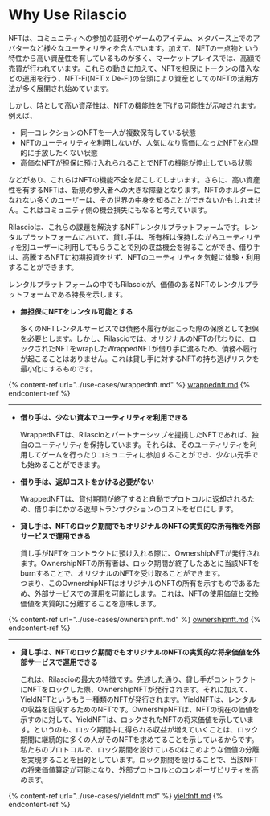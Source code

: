 # Why Use Rilascio

NFTは、コミュニティへの参加の証明やゲームのアイテム、メタバース上でのアバターなど様々なユーティリティを含んでいます。加えて、NFTの一点物という特性から高い資産性を有しているものが多く、マーケットプレイスでは、高額で売買が行われています。これらの動きに加えて、NFTを担保にトークンの借入などの運用を行う、NFT-Fi(NFT x De-Fi)の台頭により資産としてのNFTの活用方法が多く展開され始めています。



しかし、時として高い資産性は、NFTの機能性を下げる可能性が示唆されます。例えば、

* 同一コレクションのNFTを一人が複数保有している状態
* NFTのユーティリティを利用しないが、人気になり高価になったNFTを心理的に手放したくない状態
* 高価なNFTが担保に預け入れられることでNFTの機能が停止している状態

などがあり、これらはNFTの機能不全を起こしてしまいます。さらに、高い資産性を有するNFTは、新規の参入者への大きな障壁となります。NFTのホルダーになれない多くのユーザーは、その世界の中身を知ることができないかもしれません。これはコミュニティ側の機会損失にもなると考えています。



Rilascioは、これらの課題を解決するNFTレンタルプラットフォームです。レンタルプラットフォームにおいて、貸し手は、所有権は保持しながらユーティリティを別ユーザーに利用してもらうことで別の収益機会を得ることができ、借り手は、高騰するNFTに初期投資をせず、NFTのユーティリティを気軽に体験・利用することができます。



レンタルプラットフォームの中でもRilascioが、価値のあるNFTのレンタルプラットフォームである特長を示します。

*   **無担保にNFTをレンタル可能とする**

    多くのNFTレンタルサービスでは債務不履行が起こった際の保険として担保を必要とします。しかし、Rilascioでは、オリジナルのNFTの代わりに、ロックされたNFTをwrapしたWrappedNFTが借り手に渡るため、債務不履行が起こることはありません。これは貸し手に対するNFTの持ち逃げリスクを最小化にするものです。

{% content-ref url="../use-cases/wrappednft.md" %}
[wrappednft.md](../use-cases/wrappednft.md)
{% endcontent-ref %}

****

*   **借り手は、少ない資本でユーティリティを利用できる**

    WrappedNFTは、Rilascioとパートナーシップを提携したNFTであれば、独自のユーティリティを保持しています。それらは、そのユーティリティを利用してゲームを行ったりコミュニティに参加することができ、少ない元手でも始めることができます。



*   **借り手は、返却コストをかける必要がない**

    WrappedNFTは、貸付期間が終了すると自動でプロトコルに返却されるため、借り手にかかる返却トランザクションのコストをゼロにします。



*   **貸し手は、NFTのロック期間でもオリジナルのNFTの実質的な所有権を外部サービスで運用できる**

    貸し手がNFTをコントラクトに預け入れる際に、OwnershipNFTが発行されます。OwnershipNFTの所有者は、ロック期間が終了したあとに当該NFTをburnすることで、オリジナルのNFTを受け取ることができます。\
    つまり、このOwnershipNFTはオリジナルのNFTの所有を示すものであるため、外部サービスでの運用を可能にします。これは、NFTの使用価値と交換価値を実質的に分離することを意味します。

{% content-ref url="../use-cases/ownershipnft.md" %}
[ownershipnft.md](../use-cases/ownershipnft.md)
{% endcontent-ref %}

****

*   **貸し手は、NFTのロック期間でもオリジナルのNFTの実質的な将来価値を外部サービスで運用できる**

    これは、Rilascioの最大の特徴です。先述した通り、貸し手がコントラクトにNFTをロックした際、OwnershipNFTが発行されます。それに加えて、YieldNFTというもう一種類のNFTが発行されます。YieldNFTは、レンタルの収益を回収するためのNFTです。OwnershipNFTは、NFTの現在の価値を示すのに対して、YieldNFTは、ロックされたNFTの将来価値を示しています。というのも、ロック期間中に得られる収益が増えていくことは、ロック期間に継続的に多くの人がそのNFTを求めてることを示しているからです。\
    私たちのプロトコルで、ロック期間を設けているのはこのような価値の分離を実現することを目的としています。ロック期間を設けることで、当該NFTの将来価値算定が可能になり、外部プロトコルとのコンポーザビリティを高めます。

{% content-ref url="../use-cases/yieldnft.md" %}
[yieldnft.md](../use-cases/yieldnft.md)
{% endcontent-ref %}
